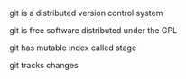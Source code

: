 git is a distributed version control system 

git is free software distributed under the GPL 

git has mutable index called stage

git tracks changes